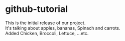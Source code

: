 # github-tutorial

This is the initial release of our project.<br>
It's talking about apples, bananas, Spinach and carrots. <br>
Added Chicken, Broccoli, Lettuce, ...etc.

